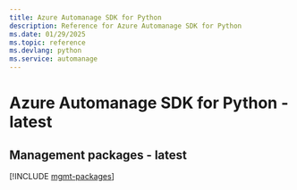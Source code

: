 ```yaml
---
title: Azure Automanage SDK for Python
description: Reference for Azure Automanage SDK for Python
ms.date: 01/29/2025
ms.topic: reference
ms.devlang: python
ms.service: automanage
---
```

# Azure Automanage SDK for Python - latest

## Management packages - latest
[!INCLUDE [mgmt-packages](automanage-mgmt-index.md)]